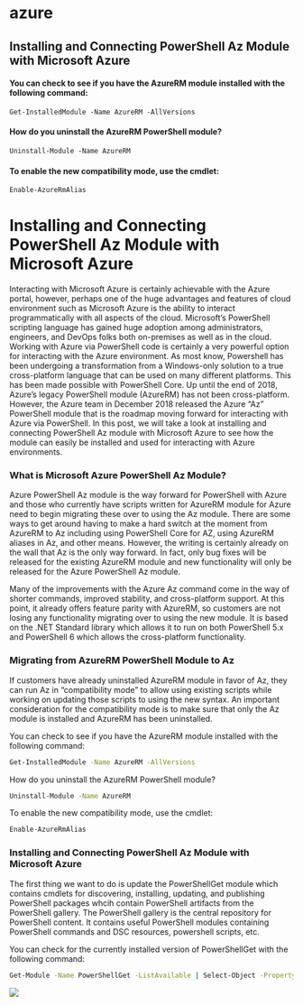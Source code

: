 # azure

## Installing and Connecting PowerShell Az Module with Microsoft Azure

#### You can check to see if you have the AzureRM module installed with the following command:

`Get-InstalledModule -Name AzureRM -AllVersions`

#### How do you uninstall the AzureRM PowerShell module?

`Uninstall-Module -Name AzureRM`

#### To enable the new compatibility mode, use the cmdlet:

`Enable-AzureRmAlias`



# Installing and Connecting PowerShell Az Module with Microsoft Azure

Interacting with Microsoft Azure is certainly achievable with the Azure portal, however, perhaps one of the huge advantages and features of cloud environment such as Microsoft Azure is the ability to interact programmatically with all aspects of the cloud. Microsoft’s PowerShell scripting language has gained huge adoption among administrators, engineers, and DevOps folks both on-premises as well as in the cloud. Working with Azure via PowerShell code is certainly a very powerful option for interacting with the Azure environment. As most know, Powershell has been undergoing a transformation from a Windows-only solution to a true cross-platform language that can be used on many different platforms. This has been made possible with PowerShell Core. Up until the end of 2018, Azure’s legacy PowerShell module (AzureRM) has not been cross-platform. However, the Azure team in December 2018 released the Azure “Az” PowerShell module that is the roadmap moving forward for interacting with Azure via PowerShell. In this post, we will take a look at installing and connecting PowerShell Az module with Microsoft Azure to see how the module can easily be installed and used for interacting with Azure environments.

### What is Microsoft Azure PowerShell Az Module?
Azure PowerShell Az module is the way forward for PowerShell with Azure and those who currently have scripts written for AzureRM module for Azure need to begin migrating these over to using the Az module. There are some ways to get around having to make a hard switch at the moment from AzureRM to Az including using PowerShell Core for AZ, using AzureRM aliases in Az, and other means. However, the writing is certainly already on the wall that Az is the only way forward. In fact, only bug fixes will be released for the existing AzureRM module and new functionality will only be released for the Azure PowerShell Az module.

Many of the improvements with the Azure Az command come in the way of shorter commands, improved stability, and cross-platform support. At this point, it already offers feature parity with AzureRM, so customers are not losing any functionality migrating over to using the new module. It is based on the .NET Standard library which allows it to run on both PowerShell 5.x and PowerShell 6 which allows the cross-platform functionality.

### Migrating from AzureRM PowerShell Module to Az
If customers have already uninstalled AzureRM module in favor of Az, they can run Az in “compatibility mode” to allow using existing scripts while working on updating those scripts to using the new syntax. An important consideration for the compatibility mode is to make sure that only the Az module is installed and AzureRM has been uninstalled.

You can check to see if you have the AzureRM module installed with the following command:
```sh
Get-InstalledModule -Name AzureRM -AllVersions
```
How do you uninstall the AzureRM PowerShell module?
```sh
Uninstall-Module -Name AzureRM
```

To enable the new compatibility mode, use the cmdlet:
```sh
Enable-AzureRmAlias
```

### Installing and Connecting PowerShell Az Module with Microsoft Azure
The first thing we want to do is update the PowerShellGet module which contains cmdlets for discovering, installing, updating, and publishing PowerShell packages whcih contain PowerShell artifacts from the PowerShell gallery. The PowerShell gallery is the central repository for PowerShell content. It contains useful PowerShell modules containing PowerShell commands and DSC resources, powershell scripts, etc.

You can check for the currently installed version of PowerShellGet with the following command:
```sh
Get-Module -Name PowerShellGet -ListAvailable | Select-Object -Property Name, Version, Path
```

![](https://www.virtualizationhowto.com/wp-content/uploads/2019/03/Installing-the-latest-version-fo-PowerShellGet.png)


